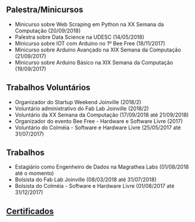 ## Palestra/Minicursos

* Minicurso sobre Web Scraping em Python na XX Semana da Computação (20/09/2018)
* Palestra sobre Data Science na UDESC (14/05/2018)
* Minicurso sobre IOT com Arduino no 1º Bee Free (18/11/2017)
* Minicurso sobre Arduino Avançado na XIX Semana da Computação (21/09/2017)
* Minicurso sobre Arduino Básico na XIX Semana da Computação (19/09/2017)

## Trabalhos Voluntários

* Organizador do Startup Weekend Joinville (2018/2)
* Voluntário administrativo do Fab Lab Joinville (2018/2)
* Voluntário da XX Semana da Computação (17/09/2018 até 21/09/2018)
* Organizador do evento Bee Free - Hardware e Software Livre (2017) 
* Voluntário do Colméia - Software e Hardware Livre (25/05/2017 até 31/07/2017)

## Trabalhos

* Estagiário como Engenheiro de Dados na Magrathea Labs (01/08/2018 até o momento)
* Bolsista do Fab Lab Joinville (08/03/2018 até 31/07/2018)
* Bolsista do Colméia - Software e Hardware Livre (01/08/2017 até 31/12/2017)

## [Certificados](https://github.com/murilooon/UDESC/tree/master/Certificados)
